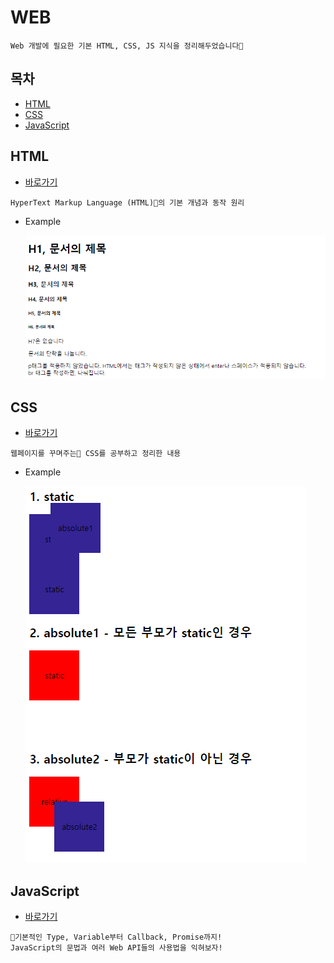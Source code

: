 # WEB

```
Web 개발에 필요한 기본 HTML, CSS, JS 지식을 정리해두었습니다💁
```

## 목차

* [HTML](#html)
* [CSS](#css)
* [JavaScript](#javascript)

## HTML

* [바로가기](./HTML)

```
HyperText Markup Language (HTML)📃의 기본 개념과 동작 원리
```

* Example

  [![HTML example](./images/html_example.PNG)](./HTML)

## CSS

* [바로가기](./CSS)

```
웹페이지를 꾸며주는🎨 CSS를 공부하고 정리한 내용
```

* Example

  [![CSS example](./images/css_example.PNG)](./CSS)

## JavaScript

* [바로가기](./javaScript)

```
🙌기본적인 Type, Variable부터 Callback, Promise까지!
JavaScript의 문법과 여러 Web API들의 사용법을 익혀보자!
```

